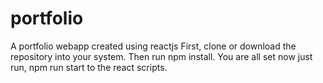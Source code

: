 # portfolio
 A portfolio webapp created using reactjs
 First, clone or download the repository into your system.
 Then run npm install.
 You are all set now just run, npm run start to the react scripts.
